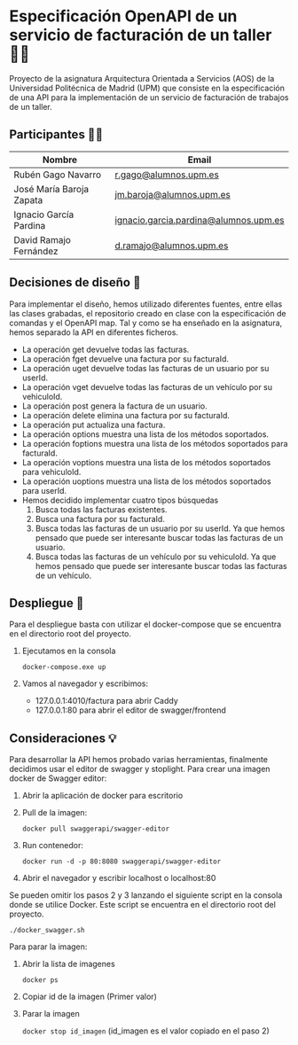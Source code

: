 # Especificación OpenAPI de un servicio de facturación de un taller 👨‍🔧
Proyecto de la asignatura Arquitectura Orientada a Servicios (AOS) de la Universidad Politécnica de Madrid (UPM) que consiste en la especificación de una API para la implementación de un servicio de facturación de trabajos de un taller.

## Participantes 👨‍🎓

| Nombre | Email |
| ------ | ------ |
| Rubén Gago Navarro | r.gago@alumnos.upm.es |
| José María Baroja Zapata | jm.baroja@alumnos.upm.es |
| Ignacio García Pardina | ignacio.garcia.pardina@alumnos.upm.es |
| David Ramajo Fernández | d.ramajo@alumnos.upm.es |

## Decisiones de diseño 🔧
Para implementar el diseño, hemos utilizado diferentes fuentes, entre ellas las clases grabadas, el repositorio creado en clase con la especificación de comandas y el OpenAPI map.
Tal y como se ha enseñado en la asignatura, hemos separado la API en diferentes ficheros.
  * La operación get devuelve todas las facturas.
  * La operación fget devuelve una factura por su facturaId.
  * La operación uget devuelve todas las facturas de un usuario por su userId.
  * La operación vget devuelve todas las facturas de un vehículo por su vehiculoId.
  * La operación post genera la factura de un usuario.
  * La operación delete elimina una factura por su facturaId.
  * La operación put actualiza una factura.
  * La operación options muestra una lista de los métodos soportados.
  * La operación foptions muestra una lista de los métodos soportados para facturaId.
  * La operación voptions muestra una lista de los métodos soportados para vehiculoId.
  * La operación uoptions muestra una lista de los métodos soportados para userId.
  * Hemos decidido implementar cuatro tipos búsquedas
    1. Busca todas las facturas existentes.
    2. Busca una factura por su facturaId.
    3. Busca todas las facturas de un usuario por su userId. Ya que hemos pensado que puede ser interesante buscar todas las facturas de un usuario.
    4. Busca todas las facturas de un vehículo por su vehiculoId. Ya que hemos pensado que puede ser interesante buscar todas las facturas de un vehículo.

## Despliegue 🚀
Para el despliegue basta con utilizar el docker-compose que se encuentra en el directorio root del proyecto.
1. Ejecutamos en la consola

	```docker-compose.exe up```
	
2. Vamos al navegador y escribimos:
	* 127.0.0.1:4010/factura para abrir Caddy
	* 127.0.0.1:80 para abrir el editor de swagger/frontend

## Consideraciones 💡
Para desarrollar la API hemos probado varias herramientas, finalmente decidimos usar el editor de swagger y stoplight.
Para crear una imagen docker de Swagger editor:

1. Abrir la aplicación de docker para escritorio
2. Pull de la imagen:
	
	```docker pull swaggerapi/swagger-editor```
	
3. Run contenedor:
	
	```docker run -d -p 80:8080 swaggerapi/swagger-editor```
	
4. Abrir el navegador y escribir localhost o localhost:80

Se pueden omitir los pasos 2 y 3 lanzando el siguiente script en la consola donde se utilice Docker. Este script se encuentra
en el directorio root del proyecto.

```./docker_swagger.sh```

Para parar la imagen:
1. Abrir la lista de imagenes

	```docker ps```
	
2. Copiar id de la imagen (Primer valor)
3. Parar la imagen
	
	```docker stop id_imagen``` (id_imagen es el valor copiado en el paso 2)
